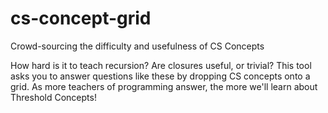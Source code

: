 cs-concept-grid
===============

Crowd-sourcing the difficulty and usefulness of CS Concepts

How hard is it to teach recursion? Are closures useful, or trivial? This tool asks you to answer questions like these by dropping CS concepts onto a grid. As more teachers of programming answer, the more we'll learn about Threshold Concepts!
